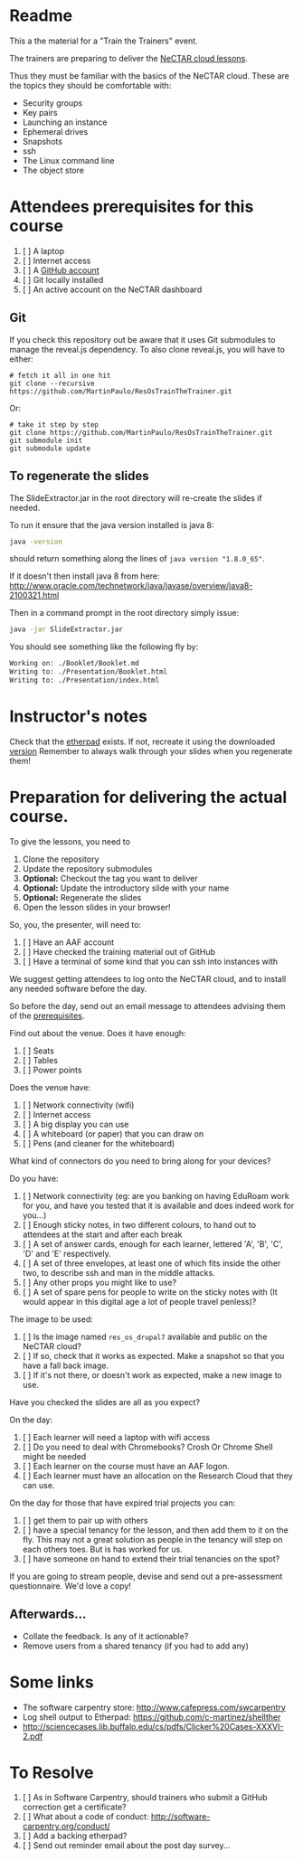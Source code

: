 # Readme

This a the material for a "Train the Trainers" event. 

The trainers are preparing to deliver the [NeCTAR cloud lessons](https://github.com/resbaz/nectar-cloud-lessons).

Thus they must be familiar with the basics of the NeCTAR cloud. These are the topics they should
be comfortable with:

* Security groups
* Key pairs
* Launching an instance
* Ephemeral drives
* Snapshots
* ssh
* The Linux command line
* The object store

# Attendees prerequisites for this course

1. [ ] A laptop
1. [ ] Internet access
1. [ ] A [GitHub account](https://github.com/join)
1. [ ] Git locally installed
1. [ ] An active account on the NeCTAR dashboard

## Git

If you check this repository out be aware that it uses Git submodules to manage the reveal.js dependency.
To also clone reveal.js, you will have to either:

    # fetch it all in one hit
    git clone --recursive https://github.com/MartinPaulo/ResOsTrainTheTrainer.git

Or:

    # take it step by step
    git clone https://github.com/MartinPaulo/ResOsTrainTheTrainer.git
    git submodule init
    git submodule update

## To regenerate the slides

The SlideExtractor.jar in the root directory will re-create the slides if needed.

To run it ensure that the java version installed is java 8:

```bash
java -version
```

should return something along the lines of `java version "1.8.0_65"`.

If it doesn't then install java 8 from here: http://www.oracle.com/technetwork/java/javase/overview/java8-2100321.html

Then in a command prompt in the root directory simply issue:

```bash
java -jar SlideExtractor.jar
```

You should see something like the following fly by:

```bash
Working on: ./Booklet/Booklet.md
Writing to: ./Presentation/Booklet.html
Writing to: ./Presentation/index.html

```

# Instructor's notes

Check that the [etherpad](https://etherpad.wikimedia.org/p/ResOsTtT) exists. If not, recreate it using the
downloaded [version](Etherpad/ResOsTtT.etherpad)
Remember to always walk through your slides when you regenerate them!

# Preparation for delivering the actual course.

To give the lessons, you need to

1. Clone the repository
1. Update the repository submodules
1. **Optional:** Checkout the tag you want to deliver
1. **Optional:** Update the introductory slide with your name
1. **Optional:** Regenerate the slides
1. Open the lesson slides in your browser!

So, you, the presenter, will need to:

1. [ ] Have an AAF account
1. [ ] Have checked the training material out of GitHub
1. [ ] Have a terminal of some kind that you can ssh into instances with

We suggest getting attendees to log onto the NeCTAR cloud, and to install any needed software
before the day.

So before the day, send out an email message to attendees advising them of the 
[prerequisites](https://github.com/resbaz/nectar-cloud-lessons/tree/master/Prerequisites).

Find out about the venue. Does it have enough:

1. [ ] Seats
1. [ ] Tables
1. [ ] Power points

Does the venue have:

1. [ ] Network connectivity (wifi)
1. [ ] Internet access
1. [ ] A big display you can use
1. [ ] A whiteboard (or paper) that you can draw on
1. [ ] Pens (and cleaner for the whiteboard)

What kind of connectors do you need to bring along for your devices?

Do you have:

1. [ ] Network connectivity (eg: are you banking on having EduRoam work for you, and have you tested that it is available
  and does indeed work for you...)
1. [ ] Enough sticky notes, in two different colours, to hand out to attendees at the start
  and after each break
1. [ ] A set of answer cards, enough for each learner, lettered 'A', 'B', 'C', 'D' and 'E' respectively.
1. [ ] A set of three envelopes, at least one of which fits inside the other two, to describe ssh and man in the middle
  attacks.
1. [ ] Any other props you might like to use?
1. [ ] A set of spare pens for people to write on the sticky notes with (It would appear in this digital age a
  lot of people travel penless)?

The image to be used:

1. [ ] Is the image named `res_os_drupal7` available and public on the NeCTAR cloud?
1. [ ] If so, check that it works as expected. Make a snapshot so that you have a fall back image.
1. [ ] If it's not there, or doesn't work as expected, make a new image to use.

Have you checked the slides are all as you expect?

On the day:

1. [ ] Each learner will need a laptop with wifi access
1. [ ] Do you need to deal with Chromebooks? Crosh Or Chrome Shell might be needed
1. [ ] Each learner on the course must have an AAF logon.
1. [ ] Each learner must have an allocation on the Research Cloud that they can use.


On the day for those that have expired trial projects you can:

1. [ ] get them to pair up with others
1. [ ] have a special tenancy for the lesson, and then add them to it on the fly.
  This may not a great solution as people in the tenancy will step on each others toes. But is has worked for us.
1. [ ] have someone on hand to extend their trial tenancies on the spot?

If you are going to stream people, devise and send out a pre-assessment questionnaire. We'd love a copy!

## Afterwards...

* Collate the feedback. Is any of it actionable?
* Remove users from a shared tenancy (if you had to add any)

# Some links

* The software carpentry store: http://www.cafepress.com/swcarpentry
* Log shell output to Etherpad: https://github.com/c-martinez/shellther
* http://sciencecases.lib.buffalo.edu/cs/pdfs/Clicker%20Cases-XXXVI-2.pdf


# To Resolve

1. [ ] As in Software Carpentry, should trainers who submit a GitHub correction get a certificate?
1. [ ] What about a code of conduct: http://software-carpentry.org/conduct/
1. [ ] Add a backing etherpad?
1. [ ] Send out reminder email about the post day survey...